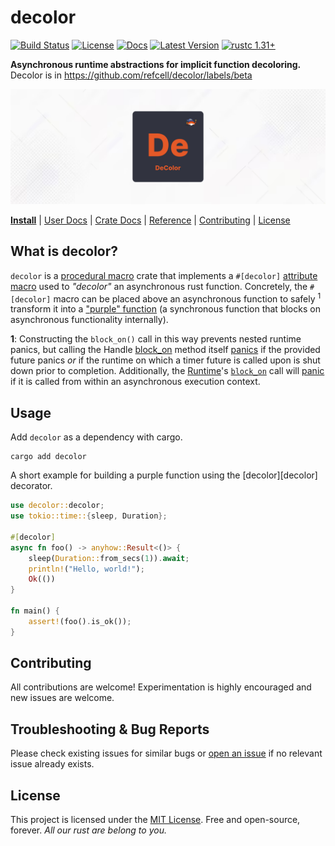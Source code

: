 # decolor 

[![Build Status]][actions]
[![License]][mit-license]
[![Docs]][Docs-rs]
[![Latest Version]][crates.io]
[![rustc 1.31+]][Rust 1.31]

[Build Status]: https://img.shields.io/github/actions/workflow/status/refcell/decolor/ci.yml?branch=main
[actions]: https://github.com/refcell/decolor/actions?query=branch%3Amain
[Latest Version]: https://img.shields.io/crates/v/decolor.svg
[crates.io]: https://crates.io/crates/decolor
[rustc 1.31+]: https://img.shields.io/badge/rustc_1.31+-lightgray.svg
[Rust 1.31]: https://blog.rust-lang.org/2018/12/06/Rust-1.31-and-rust-2018.html
[License]: https://img.shields.io/badge/license-MIT-7795AF.svg
[mit-license]: https://github.com/refcell/decolor/blob/main/LICENSE.md
[Docs-rs]: https://docs.rs/decolor/
[Docs]: https://img.shields.io/docsrs/decolor.svg?color=319e8c&label=docs.rs

**Asynchronous runtime abstractions for implicit function decoloring.** Decolor is in https://github.com/refcell/decolor/labels/beta

![](https://raw.githubusercontent.com/refcell/decolor/main/etc/banner.png)

**[Install](#usage)**
| [User Docs](#what-is-decolor)
| [Crate Docs][crates.io]
| [Reference][Docs-rs]
| [Contributing](#contributing)
| [License](#license)

## What is decolor?

`decolor` is a [procedural macro][proc-macro] crate that implements
a `#[decolor]` [attribute macro][attribute-macro] used to *"decolor"*
an asynchronous rust function. Concretely, the `#[decolor]` macro
can be placed above an asynchronous function to safely <sup>1</sup> transform it
into a ["purple" function][purple] (a synchronous function that blocks
on asynchronous functionality internally).

**1**: Constructing the `block_on()` call in this way prevents nested runtime
panics, but calling the Handle [block_on][block-on] method itself [panics][handle-panics]
if the provided future panics *or* if the runtime on which a timer future is called upon
is shut down prior to completion. Additionally, the [Runtime][runtime]'s
[`block_on`][runtime-block-on] call will [panic][runtime-panic] if it is called from within
an asynchronous execution context.

[runtime-panic]: https://docs.rs/tokio/latest/tokio/runtime/struct.Runtime.html#panics
[runtime-block-on]: https://docs.rs/tokio/latest/tokio/runtime/struct.Runtime.html#method.block_on
[runtime]: https://docs.rs/tokio/latest/tokio/runtime/struct.Runtime.html#
[block-on]: https://docs.rs/tokio/latest/tokio/runtime/struct.Handle.html#method.block_on
[handle-panics]: https://docs.rs/tokio/latest/tokio/runtime/struct.Handle.html#panics-2
[purple]: https://morestina.net/blog/1686/rust-async-is-colored
[attribute-macro]: https://doc.rust-lang.org/beta/reference/procedural-macros.html#attribute-macros
[proc-macro]: https://doc.rust-lang.org/beta/reference/procedural-macros.html

## Usage

Add `decolor` as a dependency with cargo.

```bash,ignore
cargo add decolor
```

A short example for building a purple function using the
[decolor][decolor] decorator.

```rust
use decolor::decolor;
use tokio::time::{sleep, Duration};

#[decolor]
async fn foo() -> anyhow::Result<()> {
    sleep(Duration::from_secs(1)).await;
    println!("Hello, world!");
    Ok(())
}

fn main() {
    assert!(foo().is_ok());
}
```

## Contributing

All contributions are welcome! Experimentation is highly encouraged
and new issues are welcome.

## Troubleshooting & Bug Reports

Please check existing issues for similar bugs or
[open an issue](https://github.com/refcell/decolor/issues/new)
if no relevant issue already exists.

## License

This project is licensed under the [MIT License](LICENSE.md).
Free and open-source, forever.
*All our rust are belong to you.*
